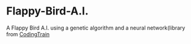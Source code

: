 # Flappy-Bird-A.I.

A Flappy Bird A.I. using a genetic algorithm and a neural network(library from [CodingTrain](https://github.com/CodingTrain)
